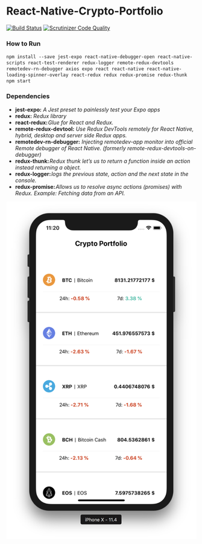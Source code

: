 # React-Native-Crypto-Portfolio

[![Build Status](https://scrutinizer-ci.com/g/410dood/RN-Crypto-Portfolio/badges/build.png?b=master)](https://scrutinizer-ci.com/g/410dood/RN-Crypto-Portfolio/build-status/master)
[![Scrutinizer Code Quality](https://scrutinizer-ci.com/g/410dood/RN-Crypto-Portfolio/badges/quality-score.png?b=master)](https://scrutinizer-ci.com/g/410dood/RN-Crypto-Portfolio/?branch=master)

### How to Run
```
npm install --save jest-expo react-native-debugger-open react-native-scripts react-test-renderer redux-logger remote-redux-devtools remotedev-rn-debugger axios expo react react-native react-native-loading-spinner-overlay react-redux redux redux-promise redux-thunk
npm start
 ```

### Dependencies

* **jest-expo:** *A Jest preset to painlessly test your Expo apps*
* **redux:** *Redux library*
* **react-redux:** *Glue for React and Redux.*
* **remote-redux-devtool:** *Use Redux DevTools remotely for React Native, hybrid, desktop and server side Redux apps.*
* **remotedev-rn-debugger:** *Injecting remotedev-app monitor into official Remote debugger of React Native. (formerly remote-redux-devtools-on-debugger)*
* **redux-thunk:** *Redux thunk let’s us to return a function inside an action instead returning a object.*
* **redux-logger:** *logs the previous state, action and the next state in the console.*
* **redux-promise:** *Allows us to resolve async actions (promises) with Redux. Example: Fetching data from an API.*

![Alt text](https://github.com/410dood/RN-Crypto-Portfolio/blob/master/cryptoportfolio2.png?raw=true)

